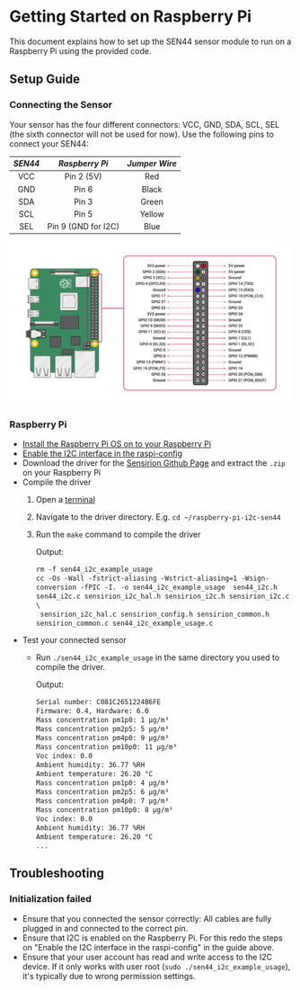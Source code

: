 Getting Started on Raspberry Pi
===============================

This document explains how to set up the SEN44 sensor module to run on a Raspberry Pi
using the provided code.

Setup Guide
-----------

### Connecting the Sensor

Your sensor has the four different connectors: VCC, GND, SDA, SCL, SEL (the sixth connector will not be used for now).
Use the following pins to connect your SEN44:

 *SEN44*  |    *Raspberry Pi*           |   *Jumper Wire*   |
 :------: | :-------------------------: | :---------------: |
   VCC    |        Pin 2 (5V)           |   Red             |
   GND    |        Pin 6                |   Black           |
   SDA    |        Pin 3                |   Green           |
   SCL    |        Pin 5                |   Yellow          |
   SEL    |        Pin 9 (GND for I2C)  |   Blue            |

<center><img src="images/GPIO-Pinout-Diagram.png" width="900px"></center>

### Raspberry Pi

- [Install the Raspberry Pi OS on to your Raspberry Pi](https://projects.raspberrypi.org/en/projects/raspberry-pi-setting-up)
- [Enable the I2C interface in the raspi-config](https://www.raspberrypi.org/documentation/configuration/raspi-config.md)
- Download the driver for the [Sensirion Github Page](https://github.com/Sensirion/raspberry-pi-i2c-sen44) and extract the `.zip` on your Raspberry Pi
- Compile the driver
    1. Open a [terminal](https://www.raspberrypi.org/documentation/usage/terminal/?)
    2. Navigate to the driver directory. E.g. `cd ~/raspberry-pi-i2c-sen44`
    3. Run the `make` command to compile the driver

       Output:
       ```
       rm -f sen44_i2c_example_usage
       cc -Os -Wall -fstrict-aliasing -Wstrict-aliasing=1 -Wsign-conversion -fPIC -I. -o sen44_i2c_example_usage  sen44_i2c.h sen44_i2c.c sensirion_i2c_hal.h sensirion_i2c.h sensirion_i2c.c \
       	sensirion_i2c_hal.c sensirion_config.h sensirion_common.h sensirion_common.c sen44_i2c_example_usage.c
       ```
- Test your connected sensor
    - Run `./sen44_i2c_example_usage` in the same directory you used to
      compile the driver.

      Output:
      ```
      Serial number: C081C2651224B6FE
      Firmware: 0.4, Hardware: 6.0
      Mass concentration pm1p0: 1 µg/m³
      Mass concentration pm2p5: 5 µg/m³
      Mass concentration pm4p0: 9 µg/m³
      Mass concentration pm10p0: 11 µg/m³
      Voc index: 0.0
      Ambient humidity: 36.77 %RH
      Ambient temperature: 26.20 °C
      Mass concentration pm1p0: 4 µg/m³
      Mass concentration pm2p5: 6 µg/m³
      Mass concentration pm4p0: 7 µg/m³
      Mass concentration pm10p0: 8 µg/m³
      Voc index: 0.0
      Ambient humidity: 36.77 %RH 
      Ambient temperature: 26.20 °C
      ...
      ```

Troubleshooting
---------------

### Initialization failed

-   Ensure that you connected the sensor correctly: All cables are fully
    plugged in and connected to the correct pin.
-   Ensure that I2C is enabled on the Raspberry Pi. For this redo the steps on
    "Enable the I2C interface in the raspi-config" in the guide above.
-   Ensure that your user account has read and write access to the I2C device.
    If it only works with user root (`sudo ./sen44_i2c_example_usage`), it's
    typically due to wrong permission settings.
